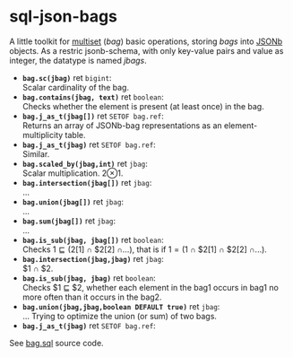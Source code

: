 # sql-json-bags

A little toolkit for [multiset](https://en.wikipedia.org/wiki/Multiset) (*bag*) basic operations, storing *bags* into [JSONb](https://www.postgresql.org/docs/current/static/functions-json.html) objects.
As a restric jsonb-schema, with only key-value pairs and value as integer, the datatype is named *jbags*.

* **`bag.sc(jbag)`** ret `bigint`:<br/>Scalar cardinality of the bag.
* **`bag.contains(jbag, text)`** ret  `boolean`:<br/>Checks whether the element is present (at least once) in the bag.
* **`bag.j_as_t(jbag[])`** ret  `SETOF bag.ref`:<br/>Returns an array of JSONb-bag representations as an element-multiplicity table.
* **`bag.j_as_t(jbag)`** ret  `SETOF bag.ref`:<br/>Similar.
* **`bag.scaled_by(jbag,int)`** ret  `jbag`:<br/> Scalar multiplication.  $2⊗$1.
* **`bag.intersection(jbag[])`** ret  `jbag`:<br/>...
* **`bag.union(jbag[])`** ret  `jbag`:<br/>...
* **`bag.sum(jbag[])`** ret  `jbag`:<br/>...
* **`bag.is_sub(jbag, jbag[])`** ret  `boolean`:<br/>Checks $1 ⊑ ($2[1] ∩ $2[2] ∩...), that is if $1=($1 ∩ $2[1] ∩ $2[2] ∩...).
* **`bag.intersection(jbag,jbag)`** ret  `jbag`:<br/>$1 ∩ $2.
* **`bag.is_sub(jbag, jbag)`** ret  `boolean`:<br/> Checks $1 ⊑ $2, whether each element in the bag1 occurs in bag1 no more often than it occurs in the bag2.
* **`bag.union(jbag,jbag,boolean DEFAULT true)`** ret  `jbag`:<br/>... Trying to optimize the union (or sum) of two bags.
* **`bag.j_as_t(jbag)`** ret  `SETOF bag.ref`:<br/>

See [bag.sql](bag.sql) source code. 
